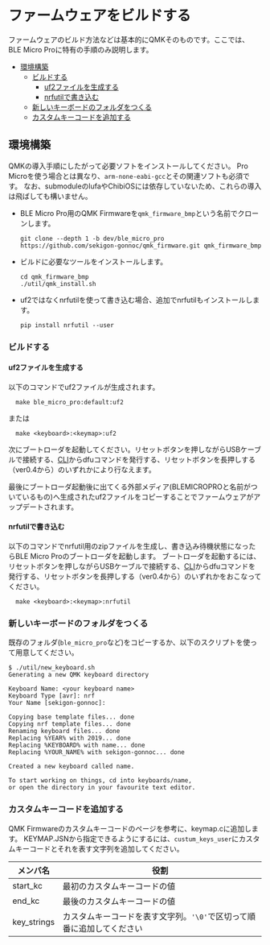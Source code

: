 # ファームウェアをビルドする

ファームウェアのビルド方法などは基本的にQMKそのものです。ここでは、BLE Micro Proに特有の手順のみ説明します。

- [環境構築](#環境構築)
  - [ビルドする](#ビルドする)
    - [uf2ファイルを生成する](#uf2ファイルを生成する)
    - [nrfutilで書き込む](#nrfutilで書き込む)
  - [新しいキーボードのフォルダをつくる](#新しいキーボードのフォルダをつくる)
  - [カスタムキーコードを追加する](#カスタムキーコードを追加する)

## 環境構築

QMKの導入手順にしたがって必要ソフトをインストールしてください。
Pro Microを使う場合とは異なり、`arm-none-eabi-gcc`とその関連ソフトも必須です。
なお、submoduleのlufaやChibiOSには依存していないため、これらの導入は飛ばしても構いません。

- BLE Micro Pro用のQMK Firmwareを`qmk_firmware_bmp`という名前でクローンします。

  ``` 
  git clone --depth 1 -b dev/ble_micro_pro https://github.com/sekigon-gonnoc/qmk_firmware.git qmk_firmware_bmp
  ```

- ビルドに必要なツールをインストールします。
  ```
  cd qmk_firmware_bmp
  ./util/qmk_install.sh
  ```

- uf2ではなくnrfutilを使って書き込む場合、追加でnrfutilもインストールします。
  ```
  pip install nrfutil --user
  ```

### ビルドする

#### uf2ファイルを生成する
以下のコマンドでuf2ファイルが生成されます。

```
  make ble_micro_pro:default:uf2
```

または

```
  make <keyboard>:<keymap>:uf2
```

次にブートローダを起動してください。リセットボタンを押しながらUSBケーブルで接続する、[CLI](cli.md)からdfuコマンドを発行する、リセットボタンを長押しする（ver0.4から）のいずれかにより行なえます。

最後にブートローダ起動後に出てくる外部メディア(BLEMICROPROと名前がついているもの)へ生成されたuf2ファイルをコピーすることでファームウェアがアップデートされます。

#### nrfutilで書き込む

以下のコマンドでnrfutil用のzipファイルを生成し、書き込み待機状態になったらBLE Micro Proのブートローダを起動します。
ブートローダを起動するには、リセットボタンを押しながらUSBケーブルで接続する、[CLI](cli.md)からdfuコマンドを発行する、リセットボタンを長押しする（ver0.4から）のいずれかをおこなってください。

```
  make <keyboard>:<keymap>:nrfutil
```

### 新しいキーボードのフォルダをつくる

既存のフォルダ(`ble_micro_pro`など)をコピーするか、以下のスクリプトを使って用意してください。

```
$ ./util/new_keyboard.sh
Generating a new QMK keyboard directory

Keyboard Name: <your keyboard name>
Keyboard Type [avr]: nrf
Your Name [sekigon-gonnoc]: 

Copying base template files... done
Copying nrf template files... done
Renaming keyboard files... done
Replacing %YEAR% with 2019... done
Replacing %KEYBOARD% with name... done
Replacing %YOUR_NAME% with sekigon-gonnoc... done

Created a new keyboard called name.

To start working on things, cd into keyboards/name,
or open the directory in your favourite text editor.
```

### カスタムキーコードを追加する

QMK Firmwareのカスタムキーコードのページを参考に、keymap.cに追加します。
KEYMAP.JSNから指定できるようにするには、`custum_keys_user`にカスタムキーコードとそれを表す文字列を追加してください。

メンバ名|役割
---|---
start_kc|最初のカスタムキーコードの値
end_kc|最後のカスタムキーコードの値
key_strings|カスタムキーコードを表す文字列。`'\0'`で区切って順番に追加してください